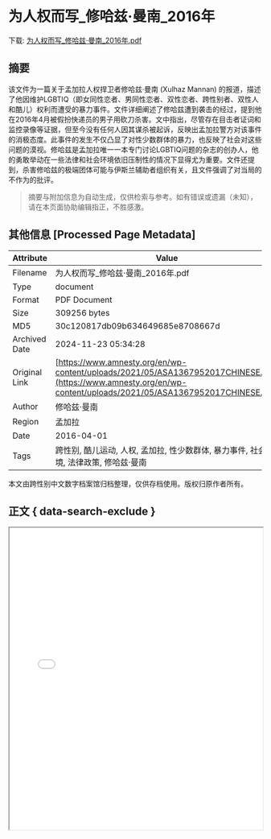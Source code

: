 # 为人权而写_修哈兹·曼南_2016年

<!-- tcd_download_link -->
下载: <a href="../为人权而写_修哈兹·曼南_2016年.pdf" download>为人权而写_修哈兹·曼南_2016年.pdf</a>
<!-- tcd_download_link_end -->

## 摘要

<!-- tcd_abstract -->
该文件为一篇关于孟加拉人权捍卫者修哈兹·曼南 (Xulhaz Mannan) 的报道，描述了他因维护LGBTIQ（即女同性恋者、男同性恋者、双性恋者、跨性别者、双性人和酷儿）权利而遭受的暴力事件。文件详细阐述了修哈兹遭到袭击的经过，提到他在2016年4月被假扮快递员的男子用砍刀杀害。文中指出，尽管存在目击者证词和监控录像等证据，但至今没有任何人因其谋杀被起诉，反映出孟加拉警方对该事件的消极态度。此事件的发生不仅凸显了对性少数群体的暴力，也反映了社会对这些问题的漠视。修哈兹是孟加拉唯一一本专门讨论LGBTIQ问题的杂志的创办人，他的勇敢举动在一些法律和社会环境依旧压制性的情况下显得尤为重要。文件还提到，杀害修哈兹的极端团体可能与伊斯兰辅助者组织有关，且文件强调了对当局的不作为的批评。

<!-- tcd_abstract_end -->

> 摘要与附加信息为自动生成，仅供检索与参考。如有错误或遗漏（未知），请在本页面协助编辑指正，不胜感激。

## 其他信息 [Processed Page Metadata]

| Attribute       | Value                                  |
|-----------------|----------------------------------------|
| Filename        | 为人权而写_修哈兹·曼南_2016年.pdf                             |
| Type            | document                                 |
| Format          | PDF Document                               |
| Size            | 309256 bytes                           |
| MD5             | 30c120817db09b634649685e8708667d                                  |
| Archived Date   | 2024-11-23 05:34:28                             |
| Original Link   | [https://www.amnesty.org/en/wp-content/uploads/2021/05/ASA1367952017CHINESE.pdf](https://www.amnesty.org/en/wp-content/uploads/2021/05/ASA1367952017CHINESE.pdf)                         |
| Author          | 修哈兹·曼南                               |
| Region          | 孟加拉                               |
| Date            | 2016-04-01                                 |
| Tags            | 跨性别, 酷儿运动, 人权, 孟加拉, 性少数群体, 暴力事件, 社会环境, 法律政策, 修哈兹·曼南                                 |

本文由跨性别中文数字档案馆归档整理，仅供存档使用。版权归原作者所有。


## 正文 { data-search-exclude }

<!-- tcd_main_text -->
<iframe src="../为人权而写_修哈兹·曼南_2016年.pdf" width="100%" height="600px">
    <p>无法显示PDF，请下载查看。</p>
</iframe>
<!-- tcd_main_text_end -->


